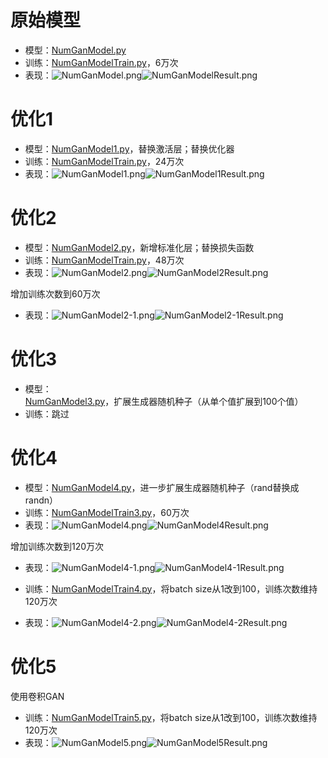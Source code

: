 # 原始模型

* 模型：[NumGanModel.py](NumGanModel.py)
* 训练：[NumGanModelTrain.py](NumGanModelTrain.py)，6万次
* 表现：![NumGanModel.png](ReadMe%2FNumGanModel.png)![NumGanModelResult.png](ReadMe%2FNumGanModelResult.png)

# 优化1

* 模型：[NumGanModel1.py](NumGanModel1.py)，替换激活层；替换优化器
* 训练：[NumGanModelTrain.py](NumGanModelTrain.py)，24万次
* 表现：![NumGanModel1.png](ReadMe%2FNumGanModel1.png)![NumGanModel1Result.png](ReadMe%2FNumGanModel1Result.png)

# 优化2

* 模型：[NumGanModel2.py](NumGanModel2.py)，新增标准化层；替换损失函数
* 训练：[NumGanModelTrain.py](NumGanModelTrain.py)，48万次
* 表现：![NumGanModel2.png](ReadMe%2FNumGanModel2.png)![NumGanModel2Result.png](ReadMe%2FNumGanModel2Result.png)

增加训练次数到60万次

* 表现：![NumGanModel2-1.png](ReadMe%2FNumGanModel2-1.png)![NumGanModel2-1Result.png](ReadMe%2FNumGanModel2-1Result.png)

# 优化3

* 模型：[NumGanModel3.py](NumGanModel3.py)，扩展生成器随机种子（从单个值扩展到100个值）
* 训练：跳过

# 优化4

* 模型：[NumGanModel4.py](NumGanModel4.py)，进一步扩展生成器随机种子（rand替换成randn）
* 训练：[NumGanModelTrain3.py](NumGanModelTrain3.py)，60万次
* 表现：![NumGanModel4.png](ReadMe%2FNumGanModel4.png)![NumGanModel4Result.png](ReadMe%2FNumGanModel4Result.png)

增加训练次数到120万次

* 表现：![NumGanModel4-1.png](ReadMe%2FNumGanModel4-1.png)![NumGanModel4-1Result.png](ReadMe%2FNumGanModel4-1Result.png)


* 训练：[NumGanModelTrain4.py](NumGanModelTrain4.py)，将batch size从1改到100，训练次数维持120万次
* 表现：![NumGanModel4-2.png](ReadMe%2FNumGanModel4-2.png)![NumGanModel4-2Result.png](ReadMe%2FNumGanModel4-2Result.png)

# 优化5

使用卷积GAN

* 训练：[NumGanModelTrain5.py](NumGanModelTrain5.py)，将batch size从1改到100，训练次数维持120万次
* 表现：![NumGanModel5.png](ReadMe%2FNumGanModel5.png)![NumGanModel5Result.png](ReadMe%2FNumGanModel5Result.png)
